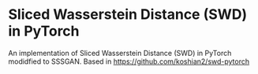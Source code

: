 # Sliced Wasserstein Distance (SWD) in PyTorch
An implementation of Sliced Wasserstein Distance (SWD) in PyTorch modidfied to SSSGAN.
Based in https://github.com/koshian2/swd-pytorch